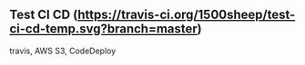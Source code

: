 ## Test CI CD (https://travis-ci.org/1500sheep/test-ci-cd-temp.svg?branch=master)
travis, AWS S3, CodeDeploy
